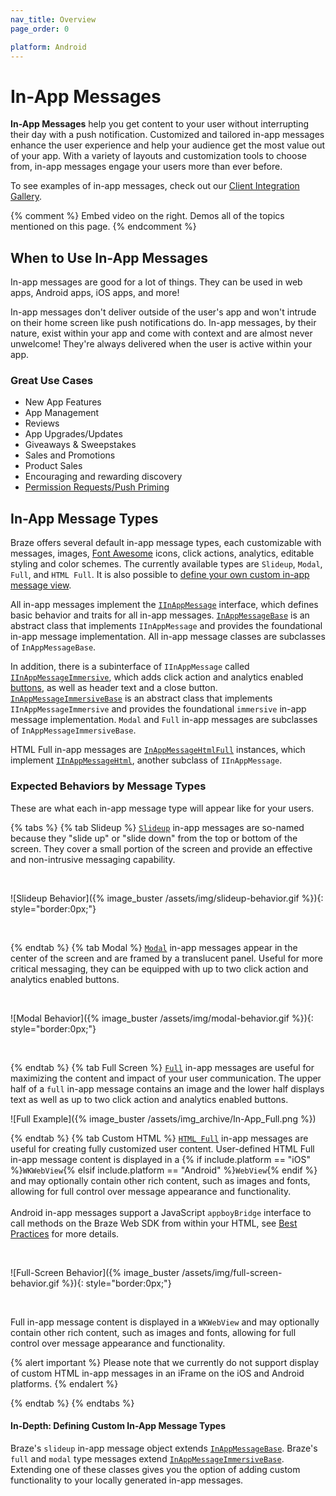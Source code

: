 ```yaml
---
nav_title: Overview
page_order: 0

platform: Android
---
```

# In-App Messages

__In-App Messages__ help you get content to your user without interrupting their day with a push notification. Customized and tailored in-app messages enhance the user experience and help your audience get the most value out of your app. With a variety of layouts and customization tools to choose from, in-app messages engage your users more than ever before.

To see examples of in-app messages, check out our [Client Integration Gallery][83].

{% comment %}
Embed video on the right. Demos all of the topics mentioned on this page.
{% endcomment %}


## When to Use In-App Messages

In-app messages are good for a lot of things. They can be used in web apps, Android apps, iOS apps, and more!

In-app messages don't deliver outside of the user's app and won't intrude on their home screen like push notifications do. In-app messages, by their nature, exist within your app and come with context and are almost never unwelcome! They're always delivered when the user is active within your app.

### Great Use Cases

- New App Features
- App Management
- Reviews
- App Upgrades/Updates
- Giveaways & Sweepstakes
- Sales and Promotions
- Product Sales
- Encouraging and rewarding discovery
- [Permission Requests/Push Priming][84]

## In-App Message Types

Braze offers several default in-app message types, each customizable with messages, images, [Font Awesome][15] icons, click actions, analytics, editable styling and color schemes.  The currently available types are `Slideup`, `Modal`, `Full`, and `HTML Full`.  It is also possible to [define your own custom in-app message view][12].

All in-app messages implement the [`IInAppMessage`][3] interface, which defines basic behavior and traits for all in-app messages.  [`InAppMessageBase`][27] is an abstract class that implements `IInAppMessage` and provides the foundational in-app message implementation.  All in-app message classes are subclasses of `InAppMessageBase`.

In addition, there is a subinterface of `IInAppMessage` called [`IInAppMessageImmersive`][8], which adds click action and analytics enabled [buttons][50], as well as header text and a close button.  [`InAppMessageImmersiveBase`][28] is an abstract class that implements `IInAppMessageImmersive` and provides the foundational `immersive` in-app message implementation.  `Modal` and `Full` in-app messages are subclasses of `InAppMessageImmersiveBase`.

HTML Full in-app messages are [`InAppMessageHtmlFull`][51] instances, which implement [`IInAppMessageHtml`][52], another subclass of `IInAppMessage`.

### Expected Behaviors by Message Types

These are what each in-app message type will appear like for your users.

{% tabs %}
  {% tab Slideup %}
  [`Slideup`](https://appboy.github.io/appboy-android-sdk/javadocs/com/appboy/models/InAppMessageSlideup.html) in-app messages are so-named because they "slide up" or "slide down" from the top or bottom of the screen.  They cover a small portion of the screen and provide an effective and non-intrusive messaging capability.

  <br>

  ![Slideup Behavior]({% image_buster /assets/img/slideup-behavior.gif %}){: style="border:0px;"}

  <br>

{% endtab %}
{% tab Modal %}
[`Modal`](https://appboy.github.io/appboy-android-sdk/javadocs/com/appboy/models/InAppMessageModal.html) in-app messages appear in the center of the screen and are framed by a translucent panel. Useful for more critical messaging, they can be equipped with up to two click action and analytics enabled buttons.

  <br>

  ![Modal Behavior]({% image_buster /assets/img/modal-behavior.gif %}){: style="border:0px;"}

  <br>


{% endtab %}
{% tab Full Screen %}
[`Full`](https://appboy.github.io/appboy-android-sdk/javadocs/com/appboy/models/InAppMessageHtmlFull.html) in-app messages are useful for maximizing the content and impact of your user communication.  The upper half of a `full` in-app message contains an image and the lower half displays text as well as up to two click action and analytics enabled buttons.

![Full Example]({% image_buster /assets/img_archive/In-App_Full.png %})


{% endtab %}
{% tab Custom HTML %}
[`HTML Full`](https://appboy.github.io/appboy-android-sdk/javadocs/com/appboy/models/IInAppMessageHtml.html) in-app messages are useful for creating fully customized user content. User-defined HTML Full in-app message content is displayed in a {% if include.platform == "iOS" %}`WKWebView`{% elsif include.platform == "Android" %}`WebView`{% endif %} and may optionally contain other rich content, such as images and fonts, allowing for full control over message appearance and functionality. <br><br>Android in-app messages support a JavaScript `appboyBridge` interface to call methods on the Braze Web SDK from within your HTML, see <a href="https://www.braze.com/docs/help/best_practices/in-app_messages/previous_in-app_message_generations/">Best Practices</a> for more details.

<br>

![Full-Screen Behavior]({% image_buster /assets/img/full-screen-behavior.gif %}){: style="border:0px;"}

<br>

Full in-app message content is displayed in a `WKWebView` and may optionally contain other rich content, such as images and fonts, allowing for full control over message appearance and functionality.

{% alert important %}
Please note that we currently do not support display of custom HTML in-app messages in an iFrame on the iOS and Android platforms.
{% endalert %}

{% endtab %}
{% endtabs %}

#### In-Depth: Defining Custom In-App Message Types

Braze's `slideup` in-app message object extends [`InAppMessageBase`][27].  Braze's `full` and `modal` type messages extend [`InAppMessageImmersiveBase`][28].  Extending one of these classes gives you the option of adding custom functionality to your locally generated in-app messages.

[3]: https://appboy.github.io/appboy-android-sdk/javadocs/com/appboy/models/IInAppMessage.html
[8]: https://appboy.github.io/appboy-android-sdk/javadocs/com/appboy/models/IInAppMessageImmersive.html
[12]: {{site.baseurl}}/developer_guide/platform_integration_guides/android/in-app_messaging/customization/#setting-a-custom-view-factory
[15]: http://fortawesome.github.io/Font-Awesome/
[27]: https://appboy.github.io/appboy-android-sdk/javadocs/com/appboy/models/InAppMessageBase.html
[28]: https://appboy.github.io/appboy-android-sdk/javadocs/com/appboy/models/InAppMessageImmersiveBase.html
[50]: https://appboy.github.io/appboy-android-sdk/javadocs/com/appboy/models/MessageButton.html
[51]: https://appboy.github.io/appboy-android-sdk/javadocs/com/appboy/models/InAppMessageHtmlFull.html
[52]: https://appboy.github.io/appboy-android-sdk/javadocs/com/appboy/models/IInAppMessageHtml.html
[83]: {{site.baseurl}}/help/best_practices/client_integration_gallery/#client-integration-iam
[84]: {{site.baseurl}}/help/best_practices/push/creating_custom_opt-in_prompts/#creating-custom-opt-in-prompts
